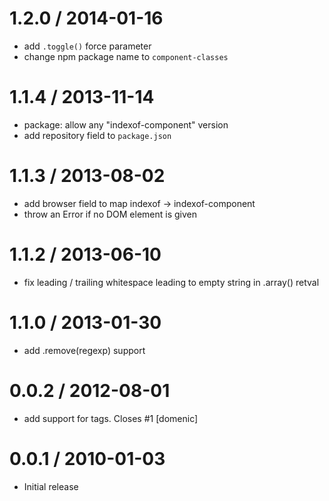 
1.2.0 / 2014-01-16
==================

  * add `.toggle()` force parameter
  * change npm package name to `component-classes`

1.1.4 / 2013-11-14
==================

  * package: allow any "indexof-component" version
  * add repository field to `package.json`

1.1.3 / 2013-08-02
==================

 * add browser field to map indexof -> indexof-component
 * throw an Error if no DOM element is given

1.1.2 / 2013-06-10
==================

 * fix leading / trailing whitespace leading to empty string in .array() retval

1.1.0 / 2013-01-30
==================

  * add .remove(regexp) support

0.0.2 / 2012-08-01
==================

  * add support for <body> tags. Closes #1 [domenic]

0.0.1 / 2010-01-03
==================

  * Initial release
